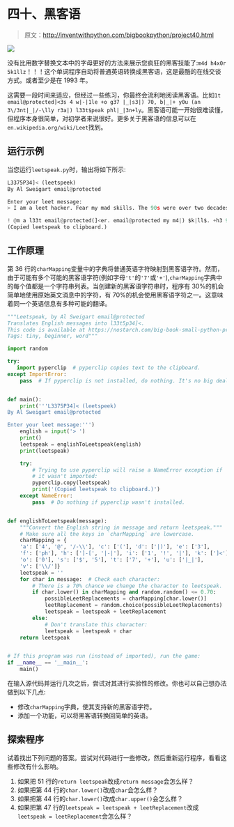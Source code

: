 # 四十、黑客语

> 原文：<http://inventwithpython.com/bigbookpython/project40.html>

![](img/9d995d63aaead72cad01120081eb8f75.png)

没有比用数字替换文本中的字母更好的方法来展示您疯狂的黑客技能了:`m4d h4x0r 5k1llz`！！！这个单词程序自动将普通英语转换成黑客语，这是最酷的在线交谈方式。或者至少是在 1993 年。

这需要一段时间来适应，但经过一些练习，你最终会流利地阅读黑客语。比如`1t email@protected]<3s 4 w|-|1le +o g37 |_|s3|) 70, b|_|+ y0u (an 3\/3nt|_|/-\lly r3a|) l33t$peak phl|_|3n+ly`。黑客语可能一开始很难读懂，但程序本身很简单，对初学者来说很好。更多关于黑客语的信息可以在`en.wikipedia.org/wiki/Leet`找到。

## 运行示例

当您运行`leetspeak.py`时，输出将如下所示:

```py
L3375P34]< (leetspeek)
By Al Sweigart email@protected

Enter your leet message:
> I am a leet hacker. Fear my mad skills. The 90s were over two decades ago.

! @m a l33t email@protected(]<er. email@protected my m4|) $k|ll$. +h3 90s w3r3 0ver tw0 d3(ad3$ 4g0.
(Copied leetspeak to clipboard.)
```

## 工作原理

第 36 行的`charMapping`变量中的字典将普通英语字符映射到黑客语字符。然而，由于可能有多个可能的黑客语字符(例如字母`'t'`的`'7'`或`'+'`),`charMapping`字典中的每个值都是一个字符串列表。当创建新的黑客语字符串时，程序有 30%的机会简单地使用原始英文消息中的字符，有 70%的机会使用黑客语字符之一。这意味着同一个英语信息有多种可能的翻译。

```py
"""Leetspeak, by Al Sweigart email@protected
Translates English messages into l33t5p34]<.
This code is available at https://nostarch.com/big-book-small-python-programming
Tags: tiny, beginner, word"""

import random

try:
   import pyperclip  # pyperclip copies text to the clipboard.
except ImportError:
    pass  # If pyperclip is not installed, do nothing. It's no big deal.


def main():
    print('''L3375P34]< (leetspeek)
By Al Sweigart email@protected

Enter your leet message:''')
    english = input('> ')
    print()
    leetspeak = englishToLeetspeak(english)
    print(leetspeak)

    try:
        # Trying to use pyperclip will raise a NameError exception if
        # it wasn't imported:
        pyperclip.copy(leetspeak)
        print('(Copied leetspeak to clipboard.)')
    except NameError:
        pass  # Do nothing if pyperclip wasn't installed.


def englishToLeetspeak(message):
    """Convert the English string in message and return leetspeak."""
    # Make sure all the keys in `charMapping` are lowercase.
    charMapping = {
    'a': ['4', '@', '/-\\'], 'c': ['('], 'd': ['|)'], 'e': ['3'],
    'f': ['ph'], 'h': [']-[', '|-|'], 'i': ['1', '!', '|'], 'k': [']<'],
    'o': ['0'], 's': ['$', '5'], 't': ['7', '+'], 'u': ['|_|'],
    'v': ['\\/']}
    leetspeak = ''
    for char in message:  # Check each character:
        # There is a 70% chance we change the character to leetspeak.
        if char.lower() in charMapping and random.random() <= 0.70:
            possibleLeetReplacements = charMapping[char.lower()]
            leetReplacement = random.choice(possibleLeetReplacements)
            leetspeak = leetspeak + leetReplacement
        else:
            # Don't translate this character:
            leetspeak = leetspeak + char
    return leetspeak


# If this program was run (instead of imported), run the game:
if __name__ == '__main__':
    main() 
```

在输入源代码并运行几次之后，尝试对其进行实验性的修改。你也可以自己想办法做到以下几点:

*   修改`charMapping`字典，使其支持新的黑客语字符。
*   添加一个功能，可以将黑客语转换回简单的英语。

## 探索程序

试着找出下列问题的答案。尝试对代码进行一些修改，然后重新运行程序，看看这些修改有什么影响。

1.  如果把 51 行的`return leetspeak`改成`return message`会怎么样？
2.  如果把第 44 行的`char.lower()`改成`char`会怎么样？
3.  如果把第 44 行的`char.lower()`改成`char.upper()`会怎么样？
4.  如果把第 47 行的`leetspeak = leetspeak + leetReplacement`改成`leetspeak = leetReplacement`会怎么样？